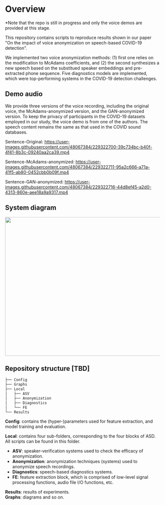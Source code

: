 # Overview
*Note that the repo is still in progress and only the voice demos are provided at this stage.

This repository contains scripts to reproduce results shown in our paper "On the impact of voice anonymization on speech-based COVID-19 detection". 

We implemented two voice anonymization methods: (1) first one relies on the modification to McAdams coefficients, and (2) the second synthesizes a new speech based on the substitued speaker embeddings and pre-extracted phone sequence. Five diagnostics models are implemented, which were top-performing systems in the COVID-19 detection challenges.

## Demo audio
We provide three versions of the voice recording, including the original voice, the McAdams-anonymized version, and the GAN-anonymized version. To keep the privacy of participants in the COVID-19 datasets employed in our study, the voice demo is from one of the authors. The speech content remains the same as that used in the COVID sound databases.

Sentence-Original:
https://user-images.githubusercontent.com/48067384/229322700-39c734bc-b40f-4f41-8b3c-09240aa2ca39.mp4

Sentence-McAdams-anonymized:
https://user-images.githubusercontent.com/48067384/229322711-95a2c666-a71a-41f5-ab80-0452cbb0b09f.mp4

Sentence-GAN-anonymized:
https://user-images.githubusercontent.com/48067384/229322716-44d8ef45-a2d0-4313-860e-aee18a9a9317.mp4


## System diagram
<img src="https://user-images.githubusercontent.com/48067384/229264462-fcfe46ee-969d-4e9e-8ecc-d1682e44ee81.png" width="600" height="450">


## Repository structure [TBD]

```bash
├── Config
├── Graphs
├── Local
│   ├── ASV
│   ├── Anonymization
│   ├── Diagnostics
│   └── FE
└── Results
```

**Config**: contains the (hyper-)parameters used for feature extraction, and model training and evaluation. <br /> 

**Local**: contains four sub-folders, corresponding to the four blocks of ASD. All scripts can be found in this folder.  <br /> 
 - **ASV**: speaker-verification systems used to check the efficacy of anonymization. <br />
 - **Anonymization**: anonymization techniques (systems) used to anonymize speech recordings. <br />
 - **Diagnostics**: speech-based diagnostics systems. <br /> 
 - **FE**: feature extraction block, which is comprised of low-level signal processing functions, audio file I/O functions, etc. <br />   

**Results**: results of experiments. <br /> 
**Graphs**: diagrams and so on.
